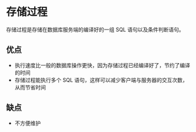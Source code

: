# 存储过程

存储过程是存储在数据库服务端的编译好的一组 SQL 语句以及条件判断语句。

## 优点

- 执行速度比一般的数据库操作更快，因为存储过程已经编译好了，节约了编译的时间
- 存储过程能执行多个 SQL 语句，这样可以减少客户端与服务器的交互次数，从而节省时间

## 缺点

- 不方便维护

